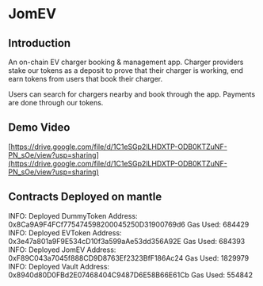# JomEV
## Introduction
An on-chain EV charger booking & management app. Charger providers stake our tokens as a deposit to prove that their charger is working, end earn tokens from users that book their charger.

Users can search for chargers nearby and book through the app. Payments are done through our tokens.

## Demo Video
[https://drive.google.com/file/d/1C1eSGp2lLHDXTP-ODB0KTZuNF-PN_sOe/view?usp=sharing](https://drive.google.com/file/d/1C1eSGp2lLHDXTP-ODB0KTZuNF-PN_sOe/view?usp=sharing)

## **Contracts Deployed on mantle**

INFO: Deployed DummyToken Address: 0x8Ca9A9F4FCf775474598200045250D31900769d6 Gas Used: 684429
INFO: Deployed EVToken Address: 0x3e47a801a9F9E534cD10f3a599aAe53dd356A92E Gas Used: 684393
INFO: Deployed JomEV Address: 0xF89C043a7045f888CD9D8763Ef2323BfF186Ac24 Gas Used: 1829979
INFO: Deployed Vault Address: 0x8940d80D0FBd2E07468404C9487D6E58B66E61Cb Gas Used: 554842

